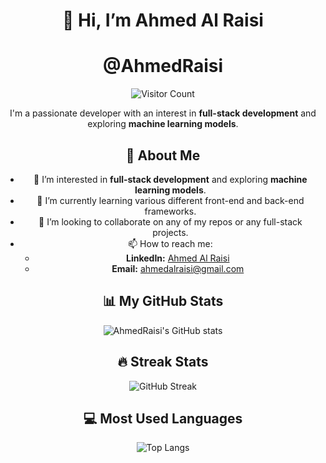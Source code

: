 <div align="center">

# 👋 Hi, I’m Ahmed Al Raisi
# @AhmedRaisi

![Visitor Count](https://profile-counter.glitch.me/AhmedRaisi/count.svg)

I'm a passionate developer with an interest in **full-stack development** and exploring **machine learning models**.

## 🚀 About Me

- 👀 I’m interested in **full-stack development** and exploring **machine learning models**.
- 🌱 I’m currently learning various different front-end and back-end frameworks.
- 💞️ I’m looking to collaborate on any of my repos or any full-stack projects.
- 📫 How to reach me: 
  - **LinkedIn:** [Ahmed Al Raisi](https://www.linkedin.com/in/ahmedalraisi7/)
  - **Email:** ahmedalraisi@gmail.com

## 📊 My GitHub Stats

![AhmedRaisi's GitHub stats](https://github-readme-stats.vercel.app/api?username=AhmedRaisi&show_icons=true&theme=radical)

## 🔥 Streak Stats

![GitHub Streak](https://github-readme-streak-stats.herokuapp.com/?user=AhmedRaisi&theme=dark)

## 💻 Most Used Languages

![Top Langs](https://github-readme-stats.vercel.app/api/top-langs/?username=AhmedRaisi&layout=compact&theme=vue)
</div>
<!---
AhmedRaisi/AhmedRaisi is a ✨ special ✨ repository because its `README.md` (this file) appears on your GitHub profile.
You can click the Preview link to take a look at your changes.
--->
